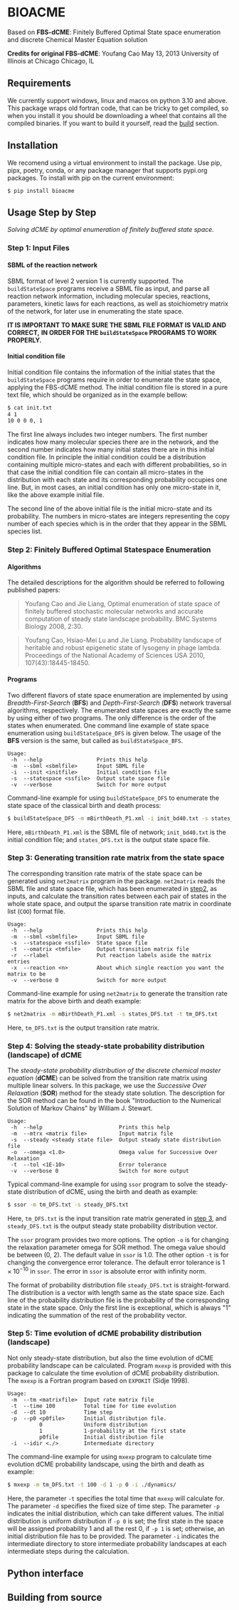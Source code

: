 # BIOACME
Based on **FBS-dCME**: Finitely Buffered Optimal State space enumeration and
discrete Chemical Master Equation solution

**Credits for original FBS-dCME**:
Youfang Cao
May 13, 2013
University of Illinois at Chicago
Chicago, IL


## Requirements
We currently support windows, linux and macos on python 3.10 and
above. This package wraps old fortran code, that can be tricky
to get compiled, so when you install it you should be downloading
a wheel that contains all the compiled binaries. If you want to
build it yourself, read the [build](#building-from-source) section.

## Installation
We recomend using a virtual environment to install the package.
Use pip, pipx, poetry, conda, or any package manager that supports
pypi.org packages. To install with pip on the current environment:
```
$ pip install bioacme
```

## Usage Step by Step
*Solving dCME by optimal enumeration of finitely buffered state space.*

### Step 1: Input Files

#### SBML of the reaction network

SBML format of level 2 version 1 is currently supported. The `buildStateSpace`
programs receive a SBML file as input, and parse all reaction network
information, including molecular species, reactions, parameters, kinetic laws
for each reactions, as well as stoichiometry matrix of the network, for later
use in enumerating the state space. 
   
**IT IS IMPORTANT TO MAKE SURE THE SBML FILE FORMAT IS VALID AND CORRECT,** 
**IN ORDER FOR THE `buildStateSpace` PROGRAMS TO WORK PROPERLY.**

#### Initial condition file

Initial condition file contains the information of the initial states that the
`buildStateSpace` programs require in order to enumerate the state space,
applying the FBS-dCME method. The initial condition file is stored in a pure
text file, which should be organized as in the example bellow:

```bash
$ cat init.txt
4 1
10 0 0 0, 1
```

The first line always includes two integer numbers. The first number indicates
how many molecular species there are in the network, and the second number
indicates how many initial states there are in this initial condition file. In
principle the initial condition could be a distribution containing multiple
micro-states and each with different probabilities, so in that case the initial
condition file can contain all micro-states in the distribution with each state
and its corresponding probability occupies one line. But, in most cases, an
initial condition has only one micro-state in it, like the above example initial
file. 

The second line of the above initial file is the initial micro-state and its
probability. The numbers in micro-states are integers representing the copy
number of each species which is in the order that they appear in the SBML
species list. 

### Step 2: Finitely Buffered Optimal Statespace Enumeration

#### Algorithms

The detailed descriptions for the algorithm should be referred to following
published papers:

> Youfang Cao and Jie Liang, Optimal enumeration of state space of finitely
> buffered stochastic molecular networks and accurate computation of steady state
> landscape probability. BMC Systems Biology 2008, 2:30.

> Youfang Cao, Hsiao-Mei Lu and Jie Liang. Probability landscape of heritable
> and robust epigenetic state of lysogeny in phage lambda. Proceedings of the
> National Academy of Sciences USA 2010, 107(43):18445-18450. 

#### Programs 

Two different flavors of state space enumeration are implemented by using
*Breadth-First-Search* (**BFS**) and *Depth-First-Search* (**DFS**) network
traversal algorithms, respectively. The enumerated state spaces are exactly the
same by using either of two programs. The only difference is the order of the
states when enumerated. One command line example of state space enumeration
using `buildStateSpace_DFS` is given below. The usage of the **BFS** version is
the same, but called as `buildStateSpace_BFS`. 

```
Usage:
 -h  --help                 Prints this help
 -m  --sbml <sbmlfile>      Input SBML file
 -i  --init <initfile>      Initial condition file
 -s  --statespace <ssfile>  Output state space file
 -v  --verbose              Switch for more output
```
Command-line example for using `buildStateSpace_DFS` to enumerate the state
space of the classical birth and death process: 

```bash
$ buildStateSpace_DFS -m mBirthDeath_P1.xml -i init_bd40.txt -s states_DFS.txt
```

Here, `mBirthDeath_P1.xml` is the SBML file of network; `init_bd40.txt` is the
initial condition file; and `states_DFS.txt` is the output state space file. 

### Step 3: Generating transition rate matrix from the state space

The corresponding transition rate matrix of the state space can be generated
using `net2matrix` program in the package. `net2matrix` reads the SBML file and
state space file, which has been enumerated in 
[step2](#step-2-finitely-buffered-optimal-statespace-enumeration), as inputs,
and calculate the transition rates between each pair of states in the whole
state space, and output the sparse transition rate matrix in coordinate list
(`COO`) format file. 

```
Usage:
 -h  --help                 Prints this help
 -m  --sbml <sbmlfile>      Input SBML file
 -s  --statespace <ssfile>  State space file
 -t  --omatrix <tmfile>     Output transition matrix file
 -r  --rlabel               Put reaction labels aside the matrix entries
 -x  --reaction <n>         About which single reaction you want the matrix to be
 -v  --verbose 0            Switch for more output
```

Command-line example for using `net2matrix` to generate the transition rate
matrix for the above birth and death example:

```bash
$ net2matrix -m mBirthDeath_P1.xml -s states_DFS.txt -t tm_DFS.txt
```

Here, `tm_DFS.txt` is the output transition rate matrix. 

### Step 4: Solving the steady-state probability distribution (landscape) of dCME

The *steady-state probability distribution of the discrete chemical master
equation* (**dCME**) can be solved from the transition rate matrix using multiple
linear solvers. In this package, we use the *Successive Over Relaxation* (**SOR**)
method for the steady state solution. The description for the SOR method can be
found in the book "Introduction to the Numerical Solution of Markov Chains" by
William J. Stewart. 

```
Usage:
 -h  --help                        Prints this help
 -m  --mtrx <matrix file>          Input matrix file
 -s  --steady <steady state file>  Output steady state distribution file
 -o  --omega <1.0>                 Omega value for Successive Over Relaxation
 -t  --tol <1E-10>                 Error tolerance
 -v  --verbose 0                   Switch for more output
 ```

Typical command-line example for using `ssor` program to solve the
steady-state distribution of dCME, using the birth and death as example: 

```bash
$ ssor -m tm_DFS.txt -s steady_DFS.txt
```
Here, `tm_DFS.txt` is the input transition rate matrix generated in 
[step 3](#step-3-generating-transition-rate-matrix-from-the-state-space), and
`steady_DFS.txt` is the output steady state probability distribution vector. 

The `ssor` program provides two more options. The option `-o` is for changing
the relaxation parameter omega for SOR method. The omega value should be between
(0, 2). The default value in `ssor` is 1.0. The other option `-t` is for
changing the convergence error tolerance. The default error tolerance is 
$1 \times 10^{-10}$ in `ssor`. The error in `ssor` is absolute error with infinity
norm. 

The format of probability distribution file `steady_DFS.txt` is
straight-forward. The distribution is a vector with length same as the state
space size. Each line of the probability distribution file is the probability of
the corresponding state in the state space. Only the first line is exceptional,
which is always "1" indicating the summation of the rest of the probability
vector. 

### Step 5: Time evolution of dCME probability distribution (landscape) 

Not only steady-state distribution, but also the time evolution of dCME
probability landscape can be calculated. Program `mxexp` is provided with this
package to calculate the time evolution of dCME probability distribution.  The
`mxexp` is a Fortran program based on `EXPOKIT` (Sidje 1998). 

```
Usage:
 -m  --tm <matrixfile>  Input rate matrix file
 -t  --time 100         Total time for time evolution
 -d  --dt 10            Time step
 -p  --p0 <p0file>      Initial distribution file.
          0             Uniform distribution
          1             1-probability at the first state
          p0file        Initial distribution file
 -i  --idir <./>        Intermediate directory
```

The command-line example for using `mxexp` program to calculate time evolution
dCME probability landscape, using the birth and death as example: 

```bash
$ mxexp -m tm_DFS.txt -t 100 -d 1 -p 0 -i ./dynamics/
```

Here, the parameter `-t` specifies the total time that `mxexp` will calculate
for. The parameter `-d` specifies the fixed size of time step.  The parameter
`-p` indicates the initial distribution, which can take different values. The
initial distribution is uniform distribution if `-p 0` is set; the first state
in the space will be assigned probability 1 and all the rest 0, if `-p 1` is
set; otherwise, an initial distribution file has to be provided. The parameter
`-i` indicates the intermediate directory to store intermediate probability
landscapes at each intermediate steps during the calculation. 

## Python interface

<!-- [TODO] -->


## Building from source

<!-- [TODO] -->
